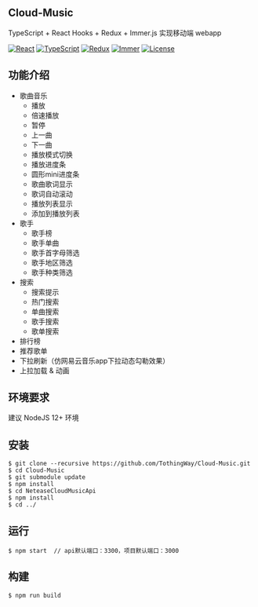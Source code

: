 ## Cloud-Music

TypeScript + React Hooks + Redux + Immer.js 实现移动端 webapp

<p>
  <a href="https://reactjs.org/"><img src="https://img.shields.io/badge/React-16.13.1-blue" alt="React"></a>
  <a href="https://www.typescriptlang.org/"><img src="https://img.shields.io/badge/TypeScript-3.7.2-blue" alt="TypeScript"></a>
  <a href="https://redux.js.org/"><img src="https://img.shields.io/badge/Redux-7.1.9-blue" alt="Redux"></a>
  <a href="https://immerjs.github.io/immer/docs/introduction"><img src="https://img.shields.io/badge/Immer.js-7.0.5-blue" alt="Immer"></a>
  <a href="https://choosealicense.com/licenses/mit/"><img src="https://img.shields.io/badge/license-MIT-green" alt="License"></a>
</p>

## 功能介绍

* 歌曲音乐
    * 播放
    * 倍速播放
    * 暂停
    * 上一曲
    * 下一曲
    * 播放模式切换
    * 播放进度条
    * 圆形mini进度条
    * 歌曲歌词显示
    * 歌词自动滚动
    * 播放列表显示
    * 添加到播放列表
* 歌手
    * 歌手榜
    * 歌手单曲
    * 歌手首字母筛选
    * 歌手地区筛选
    * 歌手种类筛选
* 搜索
    * 搜索提示
    * 热门搜索
    * 单曲搜索
    * 歌手搜索
    * 歌单搜索
* 排行榜
* 推荐歌单
* 下拉刷新（仿网易云音乐app下拉动态勾勒效果）
* 上拉加载 & 动画

## 环境要求

建议 NodeJS 12+ 环境

## 安装

```shell
$ git clone --recursive https://github.com/TothingWay/Cloud-Music.git
$ cd Cloud-Music
$ git submodule update
$ npm install 
$ cd NeteaseCloudMusicApi
$ npm install
$ cd ../
```

## 运行

```shell
$ npm start  // api默认端口：3300，项目默认端口：3000
```

## 构建

```shell
$ npm run build
```
